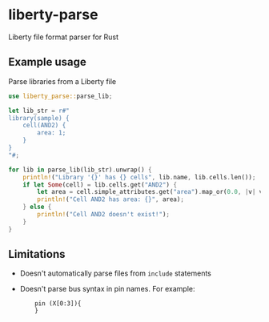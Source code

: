 # liberty-parse

Liberty file format parser for Rust

## Example usage

Parse libraries from a Liberty file

```rust
use liberty_parse::parse_lib;

let lib_str = r#"
library(sample) {
    cell(AND2) {
        area: 1;
    }
}
"#;

for lib in parse_lib(lib_str).unwrap() {
    println!("Library '{}' has {} cells", lib.name, lib.cells.len());
    if let Some(cell) = lib.cells.get("AND2") {
        let area = cell.simple_attributes.get("area").map_or(0.0, |v| v.float());
        println!("Cell AND2 has area: {}", area);
    } else {
        println!("Cell AND2 doesn't exist!");
    }
}
```

## Limitations

- Doesn't automatically parse files from `include` statements
- Doesn't parse bus syntax in pin names. For example:

  ```
      pin (X[0:3]){
      }
  ```

